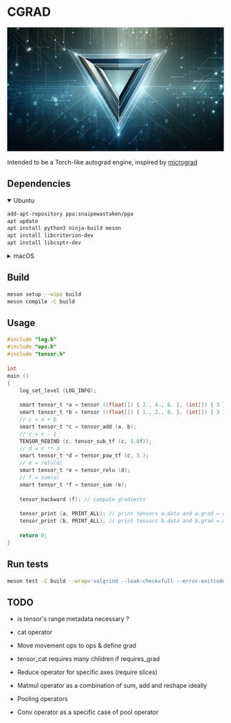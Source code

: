 # CGRAD
![logo](docs/logo.png)

Intended to be a Torch-like autograd engine, inspired by [micrograd](https://github.com/karpathy/micrograd/tree/master)

## Dependencies
<details open>
    <summary>Ubuntu</summary>

```bash
add-apt-repository ppa:snaipewastaken/ppa
apt update
apt install python3 ninja-build meson
apt install libcriterion-dev
apt install libcsptr-dev
```

</details>

<details>
    <summary>macOS</summary>

```bash
brew install meson
brew install criterion
brew install libcsptr
export LDFLAGS="-L/opt/homebrew/opt/criterion/lib -L/opt/homebrew/opt/libcsptr/lib"
export CPPFLAGS="-I/opt/homebrew/opt/criterion/include -I/opt/homebrew/opt/libcsptr/include"
```

</details>

## Build
```bash
meson setup --wipe build
meson compile -C build
```

## Usage
```C
#include "log.h"
#include "ops.h"
#include "tensor.h"

int
main ()
{
    log_set_level (LOG_INFO);

    smart tensor_t *a = tensor ((float[]) { 2., 4., 6. }, (int[]) { 3 }, 1, true);
    smart tensor_t *b = tensor ((float[]) { 1., 2., 0. }, (int[]) { 3 }, 1, true);
    // c = a + b
    smart tensor_t *c = tensor_add (a, b);
    // c = c - 1
    TENSOR_REBIND (c, tensor_sub_tf (c, 1.0f));
    // d = c ** 3
    smart tensor_t *d = tensor_pow_tf (c, 3.);
    // e = relu(d)
    smart tensor_t *e = tensor_relu (d);
    // f = sum(e)
    smart tensor_t *f = tensor_sum (e);

    tensor_backward (f); // compute gradients

    tensor_print (a, PRINT_ALL); // print tensors a.data and a.grad = d(f)/d(a)
    tensor_print (b, PRINT_ALL); // print tensors b.data and b.grad = d(f)/d(b)

    return 0;
}
```

## Run tests
```bash
meson test -C build --wrap='valgrind --leak-check=full --error-exitcode=1' --verbose
```

## TODO
- is tensor's range metadata necessary ?
- cat operator

- Move movement ops to ops & define grad
- tensor_cat requires many children if requires_grad
- Reduce operator for specific axes (require slices)
- Matmul operator as a combination of sum, add and reshape ideally
- Pooling operators
- Conv operator as a specific case of pool operator
